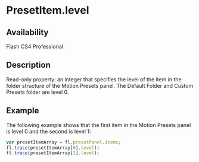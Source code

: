 # PresetItem.level

## Availability

Flash CS4 Professional.

## Description

Read-only property: an integer that specifies the level of the item in the folder structure of the Motion Presets panel. The Default Folder and Custom Presets folder are level 0.

## Example

The following example shows that the first item in the Motion Presets panel is level 0 and the second is level 1:

```javascript
var presetItemArray = fl.presetPanel.items;
fl.trace(presetItemArray[0].level);
fl.trace(presetItemArray[1].level);
```
